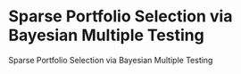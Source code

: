 # Sparse Portfolio Selection via Bayesian Multiple Testing
Sparse Portfolio Selection via Bayesian Multiple Testing
